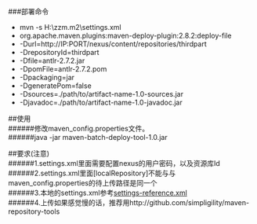 ###部署命令
* mvn -s H:\zzm\.m2\settings.xml
* org.apache.maven.plugins:maven-deploy-plugin:2.8.2:deploy-file
* -Durl=http://IP:PORT/nexus/content/repositories/thirdpart
* -DrepositoryId=thirdpart
* -Dfile=antlr-2.7.2.jar
* -DpomFile=antlr-2.7.2.pom
* -Dpackaging=jar
* -DgeneratePom=false
* -Dsources=./path/to/artifact-name-1.0-sources.jar
* -Djavadoc=./path/to/artifact-name-1.0-javadoc.jar

##使用  
######修改maven_config.properties文件。  
######java -jar maven-batch-deploy-tool-1.0.jar  

##要求(注意)  
######1.settings.xml里面需要配置nexus的用户密码，以及资源库Id  
######2.settings.xml里面[localRepository]不能与与maven_config.properties的待上传路径是同一个  
######3.本地的settings.xml参考[settings-reference.xml](./settings-reference.xml)  
######4.上传如果感觉慢的话，推荐用http://github.com/simpligility/maven-repository-tools
